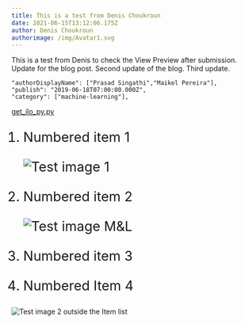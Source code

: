 ```yaml
---
title: This is a test from Denis Choukroun
date: 2021-06-15T13:12:06.175Z
author: Denis Choukroun
authorimage: /img/Avatar1.svg
---
```

<style>
li {
   font-size: 27px;
   line-height: 33px;
   max-width: none;
}
</style>

This is a test from Denis to check the View Preview after submission.
Update for the blog post.
Second update of the blog.
Third update.

```
"authorDisplayName": ["Prasad Singathi","Maikel Pereira"],
"publish": "2019-06-18T07:00:00.000Z",
"category": ["machine-learning"],
```

[get_ilo_py.py](https://github.com/HewlettPackard/python-ilorest-library/blob/master/examples/Redfish/get_ilo_ip.py)

1. Numbered item 1

   ![Test image 1](/img/1-gunna.png "Test image 1")

2. Numbered item 2

   ![Test image M&L ](/img/MunchandLearn.svg "Tets image M&L")

3. Numbered item 3
4. Numbered Item 4



![Test image 2 outside the Item list](/img/2-gunna.png "Test image 2 outside the Item list")